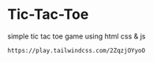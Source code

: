 # Tic-Tac-Toe
simple tic tac toe game using html css &amp; js
```
https://play.tailwindcss.com/2ZqzjOYyoO
````